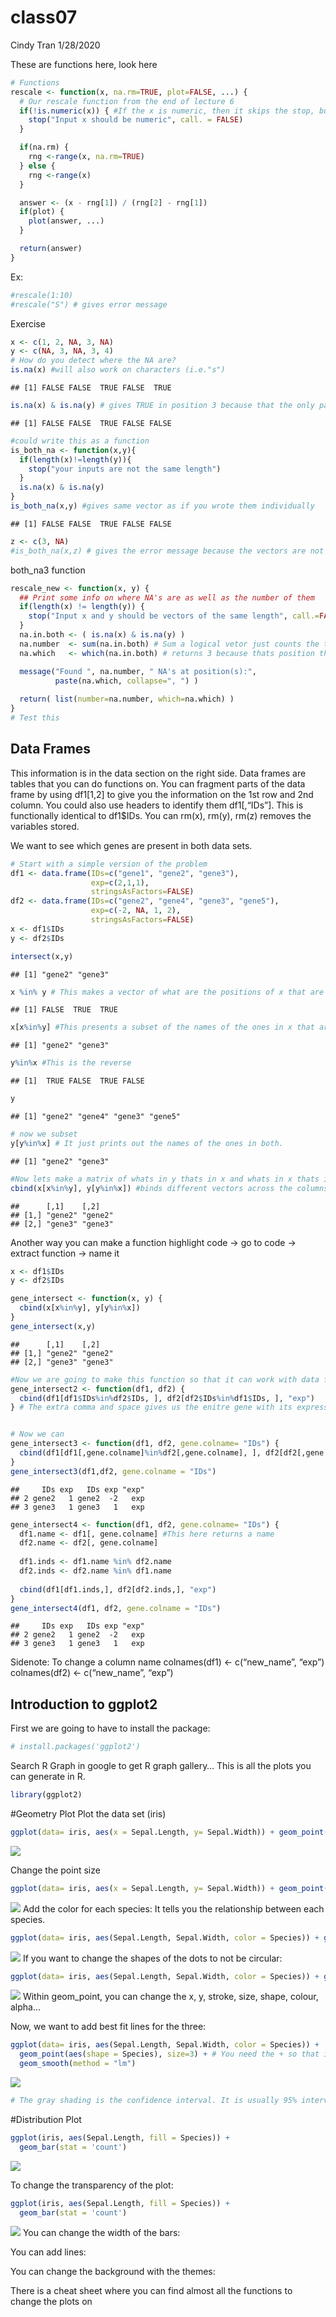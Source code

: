 class07
================
Cindy Tran
1/28/2020

These are functions here, look here

``` r
# Functions
rescale <- function(x, na.rm=TRUE, plot=FALSE, ...) {
  # Our rescale function from the end of lecture 6
  if(!is.numeric(x)) { #If the x is numeric, then it skips the stop, but if it is not, it throws an error with the exact text below. This chunk is to tell us what the error is to see how it failed
    stop("Input x should be numeric", call. = FALSE)
  }

  if(na.rm) {
    rng <-range(x, na.rm=TRUE)
  } else {
    rng <-range(x)
  }

  answer <- (x - rng[1]) / (rng[2] - rng[1])
  if(plot) { 
    plot(answer, ...) 
  }

  return(answer)
}
```

Ex:

``` r
#rescale(1:10)
#rescale("S") # gives error message
```

Exercise

``` r
x <- c(1, 2, NA, 3, NA)
y <- c(NA, 3, NA, 3, 4)
# How do you detect where the NA are?
is.na(x) #will also work on characters (i.e."s")
```

    ## [1] FALSE FALSE  TRUE FALSE  TRUE

``` r
is.na(x) & is.na(y) # gives TRUE in position 3 because that the only part where they are both NA
```

    ## [1] FALSE FALSE  TRUE FALSE FALSE

``` r
#could write this as a function
is_both_na <- function(x,y){
  if(length(x)!=length(y)){
    stop("your inputs are not the same length")
  }
  is.na(x) & is.na(y)
}
is_both_na(x,y) #gives same vector as if you wrote them individually
```

    ## [1] FALSE FALSE  TRUE FALSE FALSE

``` r
z <- c(3, NA)
#is_both_na(x,z) # gives the error message because the vectors are not the smae length
```

both\_na3 function

``` r
rescale_new <- function(x, y) {
  ## Print some info on where NA's are as well as the number of them 
  if(length(x) != length(y)) {
    stop("Input x and y should be vectors of the same length", call.=FALSE)
  }
  na.in.both <- ( is.na(x) & is.na(y) )
  na.number  <- sum(na.in.both) # Sum a logical vetor just counts the truths. Tells you how many NA's in both there are.
  na.which   <- which(na.in.both) # returns 3 because thats position that we have both NA's that warrants a TRUE. Tells you where there are TRUE in the vector

  message("Found ", na.number, " NA's at position(s):", 
          paste(na.which, collapse=", ") ) 
  
  return( list(number=na.number, which=na.which) )
}
# Test this
```

## Data Frames

This information is in the data section on the right side. Data frames
are tables that you can do functions on. You can fragment parts of the
data frame by using df1\[1,2\] to give you the information on the 1st
row and 2nd column. You could also use headers to identify them
df1\[,“IDs”\]. This is functionally identical to df1$IDs. You can
rm(x), rm(y), rm(z) removes the variables stored.

We want to see which genes are present in both data sets.

``` r
# Start with a simple version of the problem
df1 <- data.frame(IDs=c("gene1", "gene2", "gene3"),
                  exp=c(2,1,1),
                  stringsAsFactors=FALSE)
df2 <- data.frame(IDs=c("gene2", "gene4", "gene3", "gene5"),
                  exp=c(-2, NA, 1, 2),
                  stringsAsFactors=FALSE)
x <- df1$IDs
y <- df2$IDs

intersect(x,y) 
```

    ## [1] "gene2" "gene3"

``` r
x %in% y # This makes a vector of what are the positions of x that are in y. Gives out FALSE TRUE TRUE because it asks is this from x in y?
```

    ## [1] FALSE  TRUE  TRUE

``` r
x[x%in%y] #This presents a subset of the names of the ones in x that are also in y so will say gene2 and gene3.
```

    ## [1] "gene2" "gene3"

``` r
y%in%x #This is the reverse
```

    ## [1]  TRUE FALSE  TRUE FALSE

``` r
y
```

    ## [1] "gene2" "gene4" "gene3" "gene5"

``` r
# now we subset
y[y%in%x] # It just prints out the names of the ones in both.
```

    ## [1] "gene2" "gene3"

``` r
#Now lets make a matrix of whats in y thats in x and whats in x thats in y
cbind(x[x%in%y], y[y%in%x]) #binds different vectors across the columns
```

    ##      [,1]    [,2]   
    ## [1,] "gene2" "gene2"
    ## [2,] "gene3" "gene3"

Another way you can make a function highlight code -\> go to code -\>
extract function -\> name it

``` r
x <- df1$IDs
y <- df2$IDs

gene_intersect <- function(x, y) {
  cbind(x[x%in%y], y[y%in%x])
}
gene_intersect(x,y)
```

    ##      [,1]    [,2]   
    ## [1,] "gene2" "gene2"
    ## [2,] "gene3" "gene3"

``` r
#Now we are going to make this function so that it can work with data frames
gene_intersect2 <- function(df1, df2) {
  cbind(df1[df1$IDs%in%df2$IDs, ], df2[df2$IDs%in%df1$IDs, ], "exp")
} # The extra comma and space gives us the enitre gene with its expression. You are subsetting by the gene ID then getting everything that goes along with it


# Now we can 
gene_intersect3 <- function(df1, df2, gene.colname= "IDs") {
  cbind(df1[df1[,gene.colname]%in%df2[,gene.colname], ], df2[df2[,gene.colname]%in%df1[,gene.colname], ], "exp")
}
gene_intersect3(df1,df2, gene.colname = "IDs")
```

    ##     IDs exp   IDs exp "exp"
    ## 2 gene2   1 gene2  -2   exp
    ## 3 gene3   1 gene3   1   exp

``` r
gene_intersect4 <- function(df1, df2, gene.colname= "IDs") {
  df1.name <- df1[, gene.colname] #This here returns a name
  df2.name <- df2[, gene.colname]
  
  df1.inds <- df1.name %in% df2.name
  df2.inds <- df2.name %in% df1.name
  
  cbind(df1[df1.inds,], df2[df2.inds,], "exp")
}
gene_intersect4(df1, df2, gene.colname = "IDs")
```

    ##     IDs exp   IDs exp "exp"
    ## 2 gene2   1 gene2  -2   exp
    ## 3 gene3   1 gene3   1   exp

Sidenote: To change a column name colnames(df1) \<- c(“new\_name”,
“exp”) colnames(df2) \<- c(“new\_name”, “exp”)

## Introduction to ggplot2

First we are going to have to install the package:

``` r
# install.packages('ggplot2')
```

Search R Graph in google to get R graph gallery… This is all the plots
you can generate in R.

``` r
library(ggplot2)
```

\#Geometry Plot Plot the data set (iris)

``` r
ggplot(data= iris, aes(x = Sepal.Length, y= Sepal.Width)) + geom_point()
```

![](class07_files/figure-gfm/unnamed-chunk-9-1.png)<!-- -->

Change the point
size

``` r
ggplot(data= iris, aes(x = Sepal.Length, y= Sepal.Width)) + geom_point(size=3)
```

![](class07_files/figure-gfm/unnamed-chunk-10-1.png)<!-- --> Add the
color for each species: It tells you the relationship between each
species.

``` r
ggplot(data= iris, aes(Sepal.Length, Sepal.Width, color = Species)) + geom_point(size=3)
```

![](class07_files/figure-gfm/unnamed-chunk-11-1.png)<!-- --> If you want
to change the shapes of the dots to not be
circular:

``` r
ggplot(data= iris, aes(Sepal.Length, Sepal.Width, color = Species)) + geom_point(aes(shape = Species), size=3)
```

![](class07_files/figure-gfm/unnamed-chunk-12-1.png)<!-- --> Within
geom\_point, you can change the x, y, stroke, size, shape, colour,
alpha…

Now, we want to add best fit lines for the three:

``` r
ggplot(data= iris, aes(Sepal.Length, Sepal.Width, color = Species)) +
  geom_point(aes(shape = Species), size=3) + # You need the + so that it plots on the same plot
  geom_smooth(method = "lm")
```

![](class07_files/figure-gfm/unnamed-chunk-13-1.png)<!-- -->

``` r
# The gray shading is the confidence interval. It is usually 95% interval.
```

\#Distribution Plot

``` r
ggplot(iris, aes(Sepal.Length, fill = Species)) +
  geom_bar(stat = 'count')
```

![](class07_files/figure-gfm/unnamed-chunk-14-1.png)<!-- -->

To change the transparency of the plot:

``` r
ggplot(iris, aes(Sepal.Length, fill = Species)) +
  geom_bar(stat = 'count')
```

![](class07_files/figure-gfm/unnamed-chunk-15-1.png)<!-- --> You can
change the width of the bars:

You can add lines:

You can change the background with the themes:

There is a cheat sheet where you can find almost all the functions to
change the plots on
